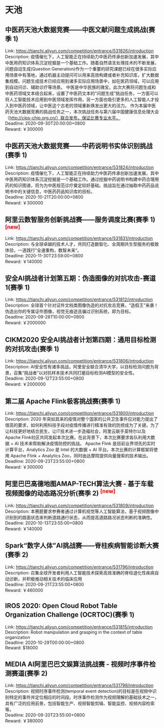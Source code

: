 # 天池



## 中医药天池大数据竞赛——中医文献问题生成挑战(赛季 1)

Link: https://tianchi.aliyun.com/competition/entrance/531826/introduction  
Description: 疫情催化下，人工智能正在持续助力中医药传承创新加速发展，其中中医用药知识体系沉淀挖掘是一个基础工作。随着自然语言处理技术的不断发展，问题自动生成(Question Generation)作为一个重要的研究课题已经在很多实际应用场景中有落地，通过机器主动提问可以用来高效构建或者补充知识库，扩大数据集规模。问题生成技术已经应用到诸多实际应用场景中，如在医药领域，可以应用到自动问诊、辅助诊疗等场景。
中医是中华民族的瑰宝，此次大赛将问题生成和中医药领域文本结合起来，设置了中医药文本的“问题生成”挑战任务，一方面可以将人工智能技术应用到中医领域发挥作用，另一方面也吸引更多的人工智能人才投入到中医药领域，让中医这个古老的领域重新焕发出更大的活力。
作为本届中医药天池大数据竞赛的挑战任务之一，本次挑战任务与第六届中国健康信息处理大会（http://cips-chip.org.cn/）联合发布，保证比赛专业水平。  
Deadline: 2020-09-30T20:00:00+0800  
Reward: ￥300000  


## 中医药天池大数据竞赛——中药说明书实体识别挑战(赛季 1)

Link: https://tianchi.aliyun.com/competition/entrance/531824/introduction  
Description: 疫情催化下，人工智能正在持续助力中医药传承创新加速发展，其中中医用药知识体系沉淀挖掘是一个基础工作。通过挖掘中药说明书构建中药合理用药的知识图谱，将为为中医规范诊疗奠定较好基础。挑战旨在通过抽取中药药品说明书中的关键信息，中医药药品知识库的目标。  
Deadline: 2020-10-21T20:00:00+0800  
Reward: ￥300000  


## 阿里云数智服务创新挑战赛——服务调度比赛(赛季 1) <sup style="color:red">[new]<sup>  

Link: https://tianchi.aliyun.com/competition/entrance/531831/introduction  
Description: 与全球卓越的技术人才，共同打造数智化、全周期共生型服务的极致体验，一道践行“全速重构，数智未来“。  
Deadline: 2020-11-30T23:59:00+0800  
Reward: ￥140000  


## 安全AI挑战者计划第五期：伪造图像的对抗攻击-赛道1(赛季 1)

Link: https://tianchi.aliyun.com/competition/entrance/531812/introduction  
Description: 全球首个针对证件文档类图像伪造的对抗攻击竞赛，“造假王”来袭！伪造出你的专属证件图像，视觉无痕迹且骗过识别系统，即为目标。  
Deadline: 2020-09-28T10:00:00+0800  
Reward: ￥2000000  


## CIKM2020 安全AI挑战者计划第四期：通用目标检测的对抗攻击(赛季 1)

Link: https://tianchi.aliyun.com/competition/entrance/531806/introduction  
Description: AI安全性有诸多挑战，阿里安全联合清华大学，以目标检测问题为背景，召集“挑战者”以对抗样本技术共同打磨目标检测AI模型的安全性。  
Deadline: 2020-09-12T23:55:00+0800  
Reward: ￥2000000  


## 第二届 Apache Flink极客挑战赛(赛季 1)

Link: https://tianchi.aliyun.com/competition/entrance/531800/introduction  
Description: 2020 年突如其来的疫情对整个国家的公共卫生事件应对能力提出了很高的要求，如何利用科技手段对疫情传播进行精准有效的防控成为了关键。为了让科技更好地结合民生，让IT技术进一步造福社会，阿里云联手英特尔以及Apache Flink社区共同发起本次比赛。在此背景下，本次比赛要求各队利用大数据 + AI 技术来帮助解决疫情防控的挑战。
Apache Flink 是目前业界领先的实时计算平台，Analytics Zoo 是 Intel 的大数据 + AI 平台。本次比赛的计算框架将使用 Apache Flink + Analytics Zoo，同时由达摩院提供向量搜索的技术输出。  
Deadline: 2020-09-23T23:55:00+0800  
Reward: ￥300000  


## 阿里巴巴高德地图AMAP-TECH算法大赛 - 基于车载视频图像的动态路况分析(赛季 2) <sup style="color:red">[new]<sup>  

Link: https://tianchi.aliyun.com/competition/entrance/531809/introduction  
Description: 本赛题要求参赛者通过计算机视觉等人工智能算法，基于视频图像中识别到的路面状态来判断道路通行状态，从而提高道路路况状态判断的准确性。  
Deadline: 2020-10-13T23:55:00+0800  
Reward: ￥140000  


## Spark“数字人体”AI挑战赛——脊柱疾病智能诊断大赛(赛季 2)

Link: https://tianchi.aliyun.com/competition/entrance/531796/introduction  
Description: 召集全球开发者利用人工智能技术探索高效准确的脊柱退化性疾病自动诊断，并积极推动相关技术的临床应用  
Deadline: 2020-09-21T23:55:00+0800  
Reward: ￥460000  


## IROS 2020: Open Cloud Robot Table Organization Challenge (OCRTOC)(赛季 1)

Link: https://tianchi.aliyun.com/competition/entrance/531815/introduction  
Description: Robot manipulation and grasping in the context of table organization  
Deadline: 2020-10-29T00:00:00+0800  
Reward: $18000  


## MEDIA AI阿里巴巴文娱算法挑战赛 - 视频时序事件检测赛道(赛季 2)

Link: https://tianchi.aliyun.com/competition/entrance/531798/introduction  
Description: 视频时序事件检测(temporal event detection)的目标是在视频中识别特定的事件并定位相应的时间段。时序事件检测作为视频理解的基础技术之一，具有广泛的应用前景，包括智能生产、视频智能剪辑、智能监控、视频内容检索等。  
Deadline: 2020-09-20T23:55:00+0800  
Reward: ￥380000  

